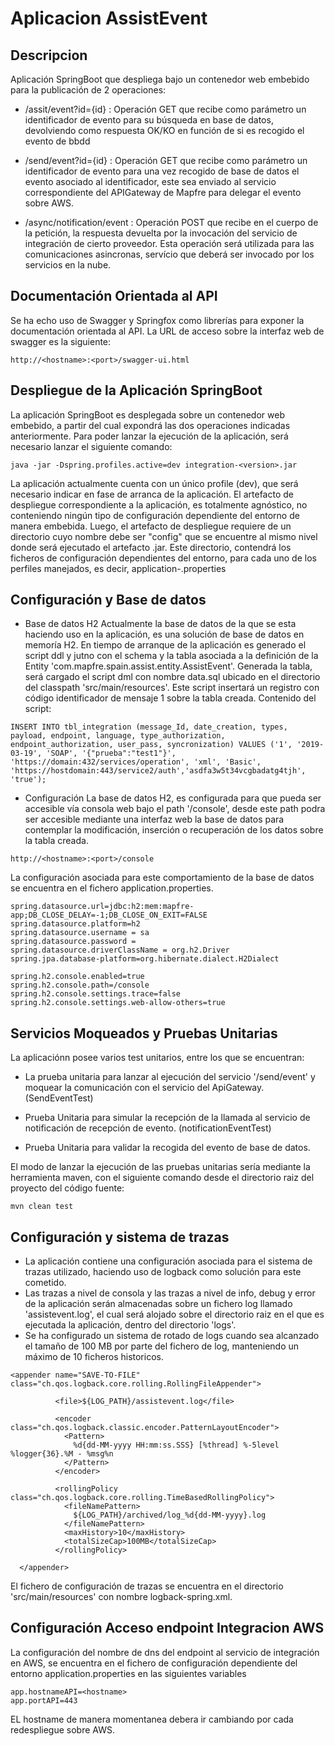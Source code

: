 # Aplicacion AssistEvent
## Descripcion
Aplicación SpringBoot que despliega bajo un contenedor web embebido para la publicación de 2 operaciones:
- /assit/event?id={id} : Operación GET que recibe como parámetro un identificador de evento para su búsqueda en base de datos, devolviendo como respuesta OK/KO en función de si es recogido el evento de bbdd

- /send/event?id={id} : Operación GET que recibe como parámetro un identificador de evento para una vez recogido de base de datos el evento asociado al identificador, este sea enviado al servicio correspondiente del APIGateway de Mapfre para delegar el evento sobre AWS.

- /async/notification/event : Operación POST que recibe en el cuerpo de la petición, la respuesta devuelta por la invocación del servicio de integración de cierto proveedor. Esta operación será utilizada para las comunicaciones asincronas, servício que deberá ser invocado por los servicios en la nube.  

## Documentación Orientada al API
Se ha echo uso de Swagger y Springfox como librerías para exponer la documentación orientada al API. La URL de acceso sobre la interfaz web de swagger es la siguiente:
```
http://<hostname>:<port>/swagger-ui.html
```
## Despliegue de la Aplicación SpringBoot
La aplicación SpringBoot es desplegada sobre un contenedor web embebido, a partir del cual expondrá las dos operaciones indicadas anteriormente. Para poder lanzar la ejecución de la aplicación, será necesario lanzar el siguiente comando:
```
java -jar -Dspring.profiles.active=dev integration-<version>.jar
```
La aplicación actualmente cuenta con un único profile (dev), que será necesario indicar en fase de arranca de la aplicación.
El artefacto de despliegue correspondiente a la aplicación, es totalmente agnóstico, no conteniendo ningún tipo de configuración dependiente del entorno de manera embebida. Luego, el artefacto de despliegue requiere de un directorio cuyo nombre debe ser "config" que se encuentre al mismo nivel donde será ejecutado el artefacto .jar. Este directorio, contendrá los ficheros de configuración dependientes del entorno, para cada uno de los perfiles manejados, es decir, application-<environment>.properties

## Configuración y Base de datos
- Base de datos H2
Actualmente la base de datos de la que se esta haciendo uso en la aplicación, es una solución de base de datos en memoría H2.
En tiempo de arranque de la aplicación es generado el script ddl y jutno con el schema y la tabla asociada a la definición de la Entity  'com.mapfre.spain.assist.entity.AssistEvent'.
Generada la tabla, será cargado el script dml con nombre data.sql ubicado en el directorio del classpath 'src/main/resources'. Este script insertará un registro con código identificador de mensaje 1 sobre la tabla creada.
Contenido del script:
```
INSERT INTO tbl_integration (message_Id, date_creation, types, payload, endpoint, language, type_authorization, endpoint_authorization, user_pass, syncronization) VALUES ('1', '2019-03-19', 'SOAP', '{"prueba":"test1"}', 'https://domain:432/services/operation', 'xml', 'Basic', 'https://hostdomain:443/service2/auth','asdfa3w5t34vcgbadatg4tjh', 'true');
```
- Configuración
La base de datos H2, es configurada para que pueda ser accesible vía consola web bajo el path '/console', desde este path podra ser accesible mediante una interfaz web la base de datos para contemplar la modificación, inserción o recuperación de los datos sobre la tabla creada.
```
http://<hostname>:<port>/console
```
La configuración asociada para este comportamiento de la base de datos se encuentra en el fichero application.properties.
```
spring.datasource.url=jdbc:h2:mem:mapfre-app;DB_CLOSE_DELAY=-1;DB_CLOSE_ON_EXIT=FALSE
spring.datasource.platform=h2
spring.datasource.username = sa
spring.datasource.password =
spring.datasource.driverClassName = org.h2.Driver
spring.jpa.database-platform=org.hibernate.dialect.H2Dialect

spring.h2.console.enabled=true
spring.h2.console.path=/console
spring.h2.console.settings.trace=false
spring.h2.console.settings.web-allow-others=true
```
## Servicios Moqueados y Pruebas Unitarias
La aplicaciónn posee varios test unitarios, entre los que se encuentran: 
- La prueba unitaria para lanzar al ejecución del servicio '/send/event' y moquear la comunicación con el servicio del ApiGateway. (SendEventTest)

- Prueba Unitaria para simular la recepción de la llamada al servicio de notificación de recepción de evento. (notificationEventTest)

- Prueba Unitaria para validar la recogida del evento de base de datos. 

El modo de lanzar la ejecución de las pruebas unitarias sería mediante la herramienta maven, con el siguiente comando desde el directorio raiz del proyecto del código fuente: 
```
mvn clean test
```

## Configuración y sistema de trazas
- La aplicación contiene una configuración asociada para el sistema de trazas utilizado, haciendo uso de logback como solución para este cometido.
- Las trazas a nivel de consola y las trazas a nivel de info, debug y error de la aplicación serán almacenadas sobre un fichero log llamado 'assistevent.log', el cual será alojado sobre el directorio raiz en el que es ejecutada la aplicación, dentro del directorio 'logs'.
- Se ha configurado un sistema de rotado de logs cuando sea alcanzado el tamaño de 100 MB por parte del fichero de log, manteniendo un máximo de 10 ficheros historicos.
```
<appender name="SAVE-TO-FILE" class="ch.qos.logback.core.rolling.RollingFileAppender">

		  <file>${LOG_PATH}/assistevent.log</file>

		  <encoder class="ch.qos.logback.classic.encoder.PatternLayoutEncoder">
		    <Pattern>
		      %d{dd-MM-yyyy HH:mm:ss.SSS} [%thread] %-5level %logger{36}.%M - %msg%n
		    </Pattern>
		  </encoder>

		  <rollingPolicy class="ch.qos.logback.core.rolling.TimeBasedRollingPolicy">
		    <fileNamePattern>
		      ${LOG_PATH}/archived/log_%d{dd-MM-yyyy}.log
		    </fileNamePattern>
		    <maxHistory>10</maxHistory>
		    <totalSizeCap>100MB</totalSizeCap>
		  </rollingPolicy>

  </appender>
```  

El fichero de configuración de trazas se encuentra en el directorio 'src/main/resources' con nombre logback-spring.xml.

## Configuración Acceso endpoint Integracion AWS
La configuración del nombre de dns del endpoint al servicio de integración en AWS, se encuentra en el fichero de configuración dependiente del entorno application<environment>.properties en las siguientes variables
```
app.hostnameAPI=<hostname>
app.portAPI=443
```
EL hostname de manera momentanea debera ir cambiando por cada redespliegue sobre AWS. 
